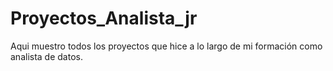 # Proyectos_Analista_jr
Aqui muestro todos los proyectos que hice a lo largo de mi formación como analista de datos.
